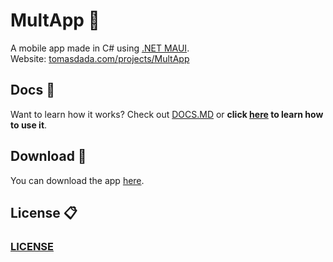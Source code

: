 # MultApp 📱
A mobile app made in C# using [.NET MAUI](https://learn.microsoft.com/en-us/dotnet/maui/what-is-maui?view=net-maui-8.0).
<br>Website: [tomasdada.com/projects/MultApp](https://tomasdada.com/projects/MultApp)

## Docs 📄
Want to learn how it works? Check out [DOCS.MD](DOCS.MD) or **click [here](https://tomasdada.com/projects/MultApp/docs) to learn how to use it**.

## Download 🛒
You can download the app [here](https://tomasdada.com/projects/MultApp/download).

## License 📋
### [LICENSE](LICENSE)

